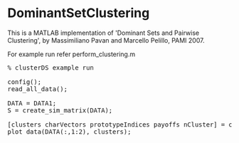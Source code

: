 DominantSetClustering
=====================

This is a  MATLAB implementation of 'Dominant Sets and Pairwise Clustering', by Massimiliano     Pavan and Marcello Pelillo, PAMI 2007.

For example run refer perform_clustering.m

<pre>
% clusterDS example run

config();
read_all_data();

DATA = DATA1;
S = create_sim_matrix(DATA);

[clusters charVectors prototypeIndices payoffs nCluster] = clusterDS(S, 'MaxClust', 3);
plot_data(DATA(:,1:2), clusters);
</pre>
